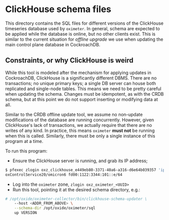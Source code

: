 # ClickHouse schema files

This directory contains the SQL files for different versions of the ClickHouse
timeseries database used by `oximeter`. In general, schema are expected to be
applied while the database is online, but no other clients exist. This is
similar to the current situation for _offline upgrade_ we use when updating the
main control plane database in CockroachDB.

## Constraints, or why ClickHouse is weird

While this tool is modeled after the mechanism for applying updates in
CockroachDB, ClickHouse is a significantly different DBMS. There are no
transactions; no unique primary keys; a single DB server can house both
replicated and single-node tables. This means we need to be pretty careful when
updating the schema. Changes must be idempotent, as with the CRDB schema, but at
this point we do not support inserting or modifying data at all.

Similar to the CRDB offline update tool, we assume no non-update modifications
of the database are running concurrently. However, given ClickHouse's lack of
transactions, we actually require that there are no writes of any kind. In
practice, this means `oximeter` **must not** be running when this is called.
Similarly, there must be only a single instance of this program at a time.

To run this program:

- Ensure the ClickHouse server is running, and grab its IP address;
 ```bash
 $ pfexec zlogin oxz_clickhouse_e449eb80-3371-40a6-a316-d6e64b039357 'ipadm show-addr -o addrobj,addr | grep omicron6'
 oxControlService20/omicron6 fd00:1122:3344:101::e/64
 ```
- Log into the `oximeter` zone, `zlogin oxz_oximeter_<UUID>`
- Run this tool, pointing it at the desired schema directory, e.g.:

```bash
# /opt/oxide/oximeter-collector/bin/clickhouse-schema-updater \
    --host <ADDR_FROM_ABOVE> \
    --schema-dir /opt/oxide/oximeter/sql
    up VERSION
```
